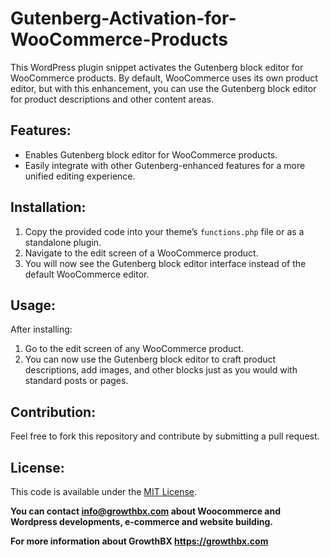 # Gutenberg-Activation-for-WooCommerce-Products

<p>This WordPress plugin snippet activates the Gutenberg block editor for WooCommerce products. By default, WooCommerce uses its own product editor, but with this enhancement, you can use the Gutenberg block editor for product descriptions and other content areas.</p>

<h2>Features:</h2>
<ul>
<li>Enables Gutenberg block editor for WooCommerce products.</li>
<li>Easily integrate with other Gutenberg-enhanced features for a more unified editing experience.</li>
</ul>

<h2>Installation:</h2>
<ol>
<li>Copy the provided code into your theme’s <code>functions.php</code> file or as a standalone plugin.</li>
<li>Navigate to the edit screen of a WooCommerce product.</li>
<li>You will now see the Gutenberg block editor interface instead of the default WooCommerce editor.</li>
</ol>

<h2>Usage:</h2>
<p>After installing:</p>
<ol>
<li>Go to the edit screen of any WooCommerce product.</li>
<li>You can now use the Gutenberg block editor to craft product descriptions, add images, and other blocks just as you would with standard posts or pages.</li>
</ol>

<h2>Contribution:</h2>
<p>Feel free to fork this repository and contribute by submitting a pull request.</p>



<h2>License:</h2>
<p>This code is available under the <a href="https://opensource.org/licenses/MIT" rel="nofollow noopener" target="_blank">MIT License</a>.</p>
<p><strong>You can contact <a href="mailto:info@growthbx.com">info@growthbx.com</a> about Woocommerce and Wordpress developments, e-commerce and website building.</strong></p>

<p><strong>For more information about GrowthBX <a href="https://growthbx.com" rel="nofollow">https://growthbx.com</a></strong></p>
